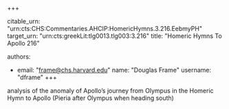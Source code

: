 +++


citable_urn: "urn:cts:CHS:Commentaries.AHCIP:HomericHymns.3.216.EebmyPH"
target_urn: "urn:cts:greekLit:tlg0013.tlg003:3.216"
title: "Homeric Hymns To Apollo 216"

authors:
- email: "frame@chs.harvard.edu"
  name: "Douglas Frame"
  username: "dframe"
+++

<p>analysis of the anomaly of Apollo’s journey from Olympus in the Homeric Hymn to Apollo (Pieria after Olympus when heading south)</p>